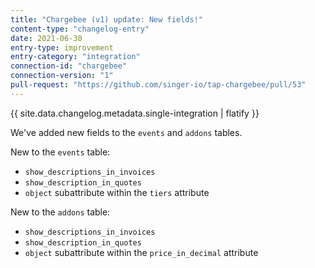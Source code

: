 ```yaml
---
title: "Chargebee (v1) update: New fields!"
content-type: "changelog-entry"
date: 2021-06-30
entry-type: improvement
entry-category: "integration"
connection-id: "chargebee"
connection-version: "1"
pull-request: "https://github.com/singer-io/tap-chargebee/pull/53"
---
```

{{ site.data.changelog.metadata.single-integration | flatify }}

We've added new fields to the `events` and `addons` tables.

New to the `events` table:
- `show_descriptions_in_invoices`
- `show_description_in_quotes`
- `object` subattribute within the `tiers` attribute

New to the `addons` table:
- `show_descriptions_in_invoices`
- `show_description_in_quotes`
- `object` subattribute within the `price_in_decimal` attribute

